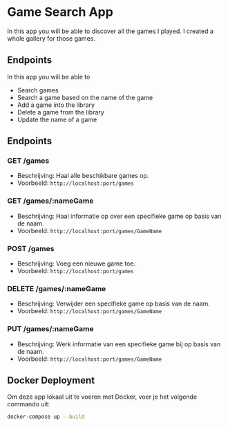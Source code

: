 # Game Search App

In this app you will be able to discover all the games I played. I created a whole gallery for those games.

## Endpoints

In this app you will be able to

- Search games
- Search a game based on the name of the game
- Add a game into the library
- Delete a game from the library
- Update the name of a game

## Endpoints

### GET /games

- Beschrijving: Haal alle beschikbare games op.
- Voorbeeld: `http://localhost:port/games`

### GET /games/:nameGame

- Beschrijving: Haal informatie op over een specifieke game op basis van de naam.
- Voorbeeld: `http://localhost:port/games/GameName`

### POST /games

- Beschrijving: Voeg een nieuwe game toe.
- Voorbeeld: `http://localhost:port/games`

### DELETE /games/:nameGame

- Beschrijving: Verwijder een specifieke game op basis van de naam.
- Voorbeeld: `http://localhost:port/games/GameName`

### PUT /games/:nameGame

- Beschrijving: Werk informatie van een specifieke game bij op basis van de naam.
- Voorbeeld: `http://localhost:port/games/GameName`

## Docker Deployment

Om deze app lokaal uit te voeren met Docker, voer je het volgende commando uit:

```bash
docker-compose up --build
```
